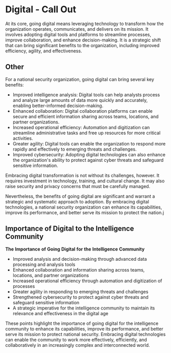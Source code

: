 # Digital - Call Out

At its core, going digital means leveraging technology to transform how the organization operates, communicates, and delivers on its mission. It involves adopting digital tools and platforms to streamline processes, improve collaboration, and enhance decision-making.  It is a strategic shift that can bring significant benefits to the organization, including improved efficiency, agility, and effectiveness.

## Other

For a national security organization, going digital can bring several key benefits:

- Improved intelligence analysis: Digital tools can help analysts process and analyze large amounts of data more quickly and accurately, enabling better-informed decision-making.
- Enhanced collaboration: Digital collaboration platforms can enable secure and efficient information sharing across teams, locations, and partner organizations.
- Increased operational efficiency: Automation and digitization can streamline administrative tasks and free up resources for more critical activities.
- Greater agility: Digital tools can enable the organization to respond more rapidly and effectively to emerging threats and challenges.
- Improved cybersecurity: Adopting digital technologies can also enhance the organization's ability to protect against cyber threats and safeguard sensitive information.

Embracing digital transformation is not without its challenges, however. It requires investment in technology, training, and cultural change. It may also raise security and privacy concerns that must be carefully managed.

Nevertheless, the benefits of going digital are significant and warrant a strategic and systematic approach to adoption. By embracing digital technologies, a national security organization can enhance its capabilities, improve its performance, and better serve its mission to protect the nation.j

## Importance of Digital to the Intelligence Community

**The** **Importance** **of** **Going** **Digital** **for** **the** **Intelligence** **Community**

- Improved analysis and decision-making through advanced data processing and analysis tools
- Enhanced collaboration and information sharing across teams, locations, and partner organizations
- Increased operational efficiency through automation and digitization of processes
- Greater agility in responding to emerging threats and challenges
- Strengthened cybersecurity to protect against cyber threats and safeguard sensitive information
- A strategic imperative for the intelligence community to maintain its relevance and effectiveness in the digital age

These points highlight the importance of going digital for the intelligence community to enhance its capabilities, improve its performance, and better serve its mission to protect national security. Embracing digital technologies can enable the community to work more effectively, efficiently, and collaboratively in an increasingly complex and interconnected world.



 